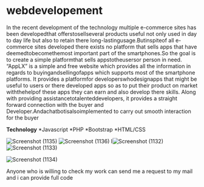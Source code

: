 # webdevelopement

In the recent development of the technology multiple e-commerce sites has been developedthat offerstosellseveral products useful not only used in day to day life but also to retain there long-lastingusage.Butinspiteof all e-commerce sites developed there exists no platform that sells apps that have deemedtobecomethemost important part of the smartphones.So the goal is to create a simple platformthat sells appstotheusersor person in need. “AppLX” is a simple and free website which provides all the information in regards to buyingandsellingofapps which supports most of the smartphone platforms. It provides a platformfor developerswhodesignapps that might be useful to users or there developed apps so as to put their product on market withthehelpof these apps they can earn and also develop there skills. Along with providing assistancetotalenteddevelopers, it provides a straight forward connection with the buyer and Developer.Andachatbotisalsoimplemented to carry out smooth interaction for the buyer

**Technology**
*Javascript 
*PHP
*Bootstrap
*HTML/CSS


![Screenshot (1135)](https://user-images.githubusercontent.com/68001319/184336532-dd0e047b-5406-4af8-8882-db33c28ae44f.png)
![Screenshot (1136)](https://user-images.githubusercontent.com/68001319/184336539-944367d3-9ed0-40f4-bc53-22519b486229.png)
I![Screenshot (1132)](https://user-images.githubusercontent.com/68001319/184336544-878046b0-1607-4c5d-b8ee-58db8e210e72.png)![Screenshot (1133)](https://user-images.githubusercontent.com/68001319/184336547-2a4aa34d-3a39-4f9d-96d1-032c71192eef.png)


![Screenshot (1134)](https://user-images.githubusercontent.com/68001319/184336526-df4077c8-5bbe-4c6d-b54f-16dff6b9b7d0.png)



Anyone who is willing to check my work can send me a request to my mail and i can provide full code
